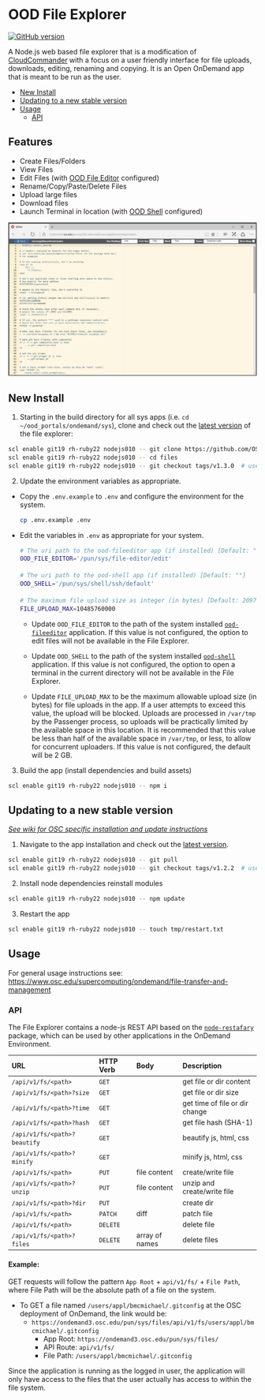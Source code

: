 # OOD File Explorer

[![GitHub version](https://badge.fury.io/gh/OSC%2Food-fileexplorer.svg)](https://badge.fury.io/gh/OSC%2Food-fileexplorer)

A Node.js web based file explorer that is a modification of [CloudCommander](http://cloudcmd.io/) with a focus on a user friendly interface for file uploads, downloads, editing, renaming and copying. It is an Open OnDemand app that is meant to be run as the user.

* [New Install](#new-install)
* [Updating to a new stable version](#updating-to-a-new-stable-version)
* [Usage](#usage)
    * [API](#api)

## Features

* Create Files/Folders
* View Files
* Edit Files (with [OOD File Editor](https://github.com/OSC/ood-fileeditor) configured)
* Rename/Copy/Paste/Delete Files
* Upload large files
* Download files
* Launch Terminal in location (with [OOD Shell](https://github.com/OSC/ood-shell) configured)

![File Explorer Interface](docs/img/001_interface.png)

## New Install

1. Starting in the build directory for all sys apps (i.e. `cd ~/ood_portals/ondemand/sys`), clone and check out the [latest version](https://github.com/OSC/ood-fileexplorer/releases) of the file explorer:

  ```sh
  scl enable git19 rh-ruby22 nodejs010 -- git clone https://github.com/OSC/ood-fileexplorer.git files
  scl enable git19 rh-ruby22 nodejs010 -- cd files
  scl enable git19 rh-ruby22 nodejs010 -- git checkout tags/v1.3.0  # use the latest tag
  ```

2. Update the environment variables as appropriate.

  * Copy the `.env.example` to `.env` and configure the environment for the system.
  
    ```sh
    cp .env.example .env
    ```
    
  * Edit the variables in `.env` as appropriate for your system.
    
    ```sh
    # The uri path to the ood-fileeditor app (if installed) [Default: ""]
    OOD_FILE_EDITOR='/pun/sys/file-editor/edit'
    
    # The uri path to the ood-shell app (if installed) [Default: ""]
    OOD_SHELL='/pun/sys/shell/ssh/default'
    
    # The maximum file upload size as integer (in bytes) [Default: 2097152000]
    FILE_UPLOAD_MAX=10485760000
    ```
  
    * Update `OOD_FILE_EDITOR` to the path of the system installed [`ood-fileeditor`](https://github.com/OSC/ood-fileeditor) application. If this value is not configured, the option to edit files will not be available in the File Explorer.
  
    * Update `OOD_SHELL` to the path of the system installed [`ood-shell`](https://github.com/OSC/ood-shell) application. If this value is not configured, the option to open a terminal in the current directory will not be available in the File Explorer.
  
    * Update `FILE_UPLOAD_MAX` to be the maximum allowable upload size (in bytes) for file uploads in the app. If a user attempts to exceed this value, the upload will be blocked. Uploads are processed in `/var/tmp` by the Passenger process, so uploads will be practically limited by the available space in this location. It is recommended that this value be less than half of the available space in `/var/tmp`, or less, to allow for concurrent uploaders. If this value is not configured, the default will be 2 GB.
  
3. Build the app (install dependencies and build assets)
 
  ```sh
  scl enable git19 rh-ruby22 nodejs010 -- npm i
  ```
  
## Updating to a new stable version

[_See wiki for OSC specific installation and update instructions_](https://github.com/OSC/ood-fileexplorer/wiki)

1. Navigate to the app installation and check out the [latest version]((https://github.com/OSC/ood-fileexplorer/releases)).

  ```sh
  scl enable git19 rh-ruby22 nodejs010 -- git pull
  scl enable git19 rh-ruby22 nodejs010 -- git checkout tags/v1.2.2  # use the latest tag
  ```
  
2. Install node dependencies reinstall modules

  ```sh
  scl enable git19 rh-ruby22 nodejs010 -- npm update
  ```
  
3. Restart the app
  
  ```sh
  scl enable git19 rh-ruby22 nodejs010 -- touch tmp/restart.txt
  ```
  
## Usage

For general usage instructions see: https://www.osc.edu/supercomputing/ondemand/file-transfer-and-management

### API

The File Explorer contains a node-js REST API based on the [`node-restafary`](https://github.com/coderaiser/node-restafary) package, which can be used by other applications in the OnDemand Environment.

|URL                            |HTTP Verb   |Body               |Description                    |
|:------------------------------|:-----------|:------------------|:------------------------------|
|`/api/v1/fs/<path>`            |`GET`       |                   | get file or dir content       |
|`/api/v1/fs/<path>?size`       |`GET`       |                   | get file or dir size          |
|`/api/v1/fs/<path>?time`       |`GET`       |                   | get time of file or dir change|
|`/api/v1/fs/<path>?hash`       |`GET`       |                   | get file hash (SHA-1)         |
|`/api/v1/fs/<path>?beautify`   |`GET`       |                   | beautify js, html, css        |
|`/api/v1/fs/<path>?minify`     |`GET`       |                   | minify js, html, css          |
|`/api/v1/fs/<path>`            |`PUT`       | file content      | create/write file             |
|`/api/v1/fs/<path>?unzip`      |`PUT`       | file content      | unzip and create/write file   |
|`/api/v1/fs/<path>?dir`        |`PUT`       |                   | create dir                    |
|`/api/v1/fs/<path>`            |`PATCH`     | diff              | patch file                    |
|`/api/v1/fs/<path>`            |`DELETE`    |                   | delete file                   |
|`/api/v1/fs/<path>?files`      |`DELETE`    | array of names    | delete files                  |

#### Example:

GET requests will follow the pattern `App Root` + `api/v1/fs/` + `File Path`, where File Path will be the absolute path of a file on the system.

* To GET a file named `/users/appl/bmcmichael/.gitconfig` at the OSC deployment of OnDemand, the link would be:
  * `https://ondemand3.osc.edu/pun/sys/files/api/v1/fs/users/appl/bmcmichael/.gitconfig`
    * App Root: `https://ondemand3.osc.edu/pun/sys/files/`
    * API Route: `api/v1/fs/`
    * File Path: `/users/appl/bmcmichael/.gitconfig`

Since the application is running as the logged in user, the application will only have access to the files that the user actually has access to within the file system.
